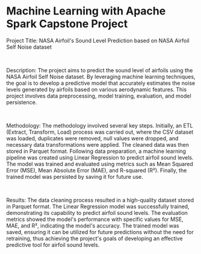 # Machine Learning with Apache Spark Capstone Project

Project Title: NASA Airfoil's Sound Level Prediction based on NASA Airfoil Self Noise dataset 

  

Description: The project aims to predict the sound level of airfoils using the NASA Airfoil Self Noise dataset. By leveraging machine learning techniques, the goal is to develop a predictive model that accurately estimates the noise levels generated by airfoils based on various aerodynamic features. This project involves data preprocessing, model training, evaluation, and model persistence. 

  

Methodology: The methodology involved several key steps. Initially, an ETL (Extract, Transform, Load) process was carried out, where the CSV dataset was loaded, duplicates were removed, null values were dropped, and necessary data transformations were applied. The cleaned data was then stored in Parquet format. Following data preparation, a machine learning pipeline was created using Linear Regression to predict airfoil sound levels. The model was trained and evaluated using metrics such as Mean Squared Error (MSE), Mean Absolute Error (MAE), and R-squared (R²). Finally, the trained model was persisted by saving it for future use. 

  

Results: The data cleaning process resulted in a high-quality dataset stored in Parquet format. The Linear Regression model was successfully trained, demonstrating its capability to predict airfoil sound levels. The evaluation metrics showed the model's performance with specific values for MSE, MAE, and R², indicating the model's accuracy. The trained model was saved, ensuring it can be utilized for future predictions without the need for retraining, thus achieving the project's goals of developing an effective predictive tool for airfoil sound levels. 
